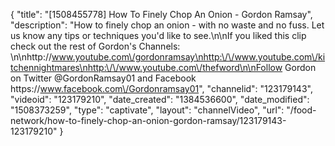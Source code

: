 {
    "title": "[1508455778] How To Finely Chop An Onion - Gordon Ramsay",
    "description": "How to finely chop an onion - with no waste and no fuss. Let us know any tips or techniques you'd like to see.\n\nIf you liked this clip check out the rest of Gordon's Channels: \n\nhttp:\/\/www.youtube.com\/gordonramsay\nhttp:\/\/www.youtube.com\/kitchennightmares\nhttp:\/\/www.youtube.com\/thefword\n\nFollow Gordon on Twitter @GordonRamsay01 and Facebook https:\/\/www.facebook.com\/Gordonramsay01",
    "channelid": "123179143",
    "videoid": "123179210",
    "date_created": "1384536600",
    "date_modified": "1508373259",
    "type": "captivate",
    "layout": "channelVideo",
    "url": "\/food-network\/how-to-finely-chop-an-onion-gordon-ramsay\/123179143-123179210"
}